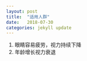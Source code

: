 ```yaml
---
layout: post
title:  "适用人群"
date:   2018-07-30
categories: jekyll update
---
```

  1. 眼睛容易疲劳，视力持续下降
  2. 年龄增长视力衰退

